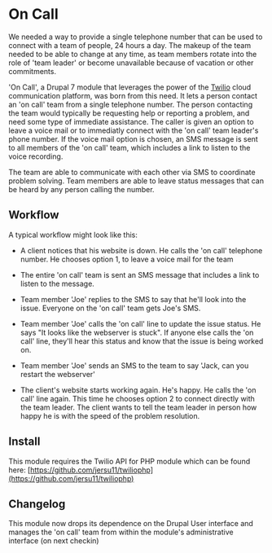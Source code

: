 # On Call #
We needed a way to provide a single telephone number that can be used to connect with a team of people, 24 hours a day. The makeup of the team needed to be able to change at any time, as team members rotate into the role of 'team leader' or become unavailable because of vacation or other commitments. 

'On Call', a Drupal 7 module that leverages the power of the [Twilio](http://www.twilio.com) cloud communication platform, was born from this need. It lets a person contact an 'on call' team from a single telephone number. The person contacting the team would typically be requesting help or reporting a problem, and need some type of immediate assistance. The caller is given an option to leave a voice mail or to immediatly connect with the 'on call' team leader's phone number. If the voice mail option is chosen, an SMS message is sent to all members of the 'on call' team, which includes a link to listen to the voice recording.

The team are able to communicate with each other via SMS to coordinate problem solving. Team members are able to leave status messages that can be heard by any person calling the number. 

## Workflow ##
A typical workflow might look like this:

* A client notices that his website is down. He calls the 'on call' telephone number. He chooses option 1, to leave a voice mail for the team

* The entire 'on call' team is sent an SMS message that includes a link to listen to the message. 

* Team member 'Joe' replies to the SMS to say that he'll look into the issue. Everyone on the 'on call' team gets Joe's SMS.

* Team member 'Joe' calls the 'on call' line to update the issue status. He says "It looks like the webserver is stuck". If anyone else calls the 'on call' line, they'll hear this status and know that the issue is being worked on. 

* Team member 'Joe' sends an SMS to the team to say 'Jack, can you restart the webserver'

* The client's website starts working again. He's happy. He calls the 'on call' line again. This time he chooses option 2 to connect directly with the team leader. The client wants to tell the team leader in person how happy he is with the speed of the problem resolution.

## Install ##
This module requires the Twilio API for PHP module which can be found here: [https://github.com/jersu11/twiliophp](https://github.com/jersu11/twiliophp)

## Changelog ##
This module now drops its dependence on the Drupal User interface and manages the 'on call' team from within the module's administrative interface (on next checkin)

